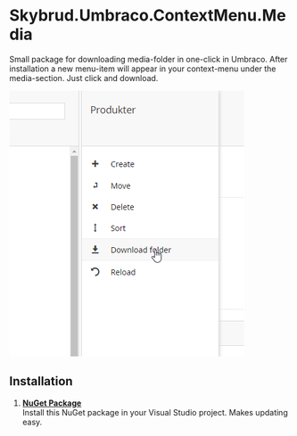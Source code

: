 # Skybrud.Umbraco.ContextMenu.Media
Small package for downloading media-folder in one-click in Umbraco. After installation a new menu-item will appear in your context-menu under the media-section. Just click and download.

![image](https://github.com/rpjengaard/Skybrud.Umbraco.ContextMenu.Media/blob/master/documentation/assets/context_download.png)


## Installation

1. [**NuGet Package**][NuGetPackage]  
Install this NuGet package in your Visual Studio project. Makes updating easy.



[NuGetPackage]: https://www.nuget.org/packages/Skybrud.Umbraco.ContextMenu.Media

